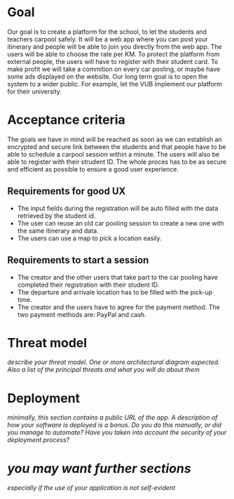 # Goal
Our goal is to create a platform for the school, to let the students and teachers carpool safely. 
It will be a web app where you can post your itinerary and people will be able to join you directly from the web app.
The users will be able to choose the rate per KM.
To protect the platform from external people, the users will have to register with their student card.
To make profit we will take a commition on every car pooling, or maybe have some ads displayed on the website.
Our long term goal is to open the system to a wider public. For example, let the VUB implement our platform for their university.

# Acceptance criteria
The goals we have in mind will be reached as soon as we can establish an encrypted and secure link between the students and that people have to be able to schedule a carpool session within a minute. The users will also be able to register with their strudent ID.
The whole proces has to be as secure and efficient as possible to ensure a good user experience.
## Requirements for good UX
- The input fields during the registration will be auto filled with the data retrieved by the student id.
- The user can reuse an old car pooling session to create a new one with the same itinerary and data.
- The users can use a map to pick a location easily.
## Requirements to start a session
- The creator and the other users that take part to the car pooling have completed their registration with their student ID.
- The departure and arrivale location has to be filled with the pick-up time.
- The creator and the users have to agree for the payment method. The two payment methods are: PayPal and cash.

# Threat model
*describe your threat model. One or more architectural diagram expected. Also a list of the principal threats and what you will do about them*
# Deployment
*minimally, this section contains a public URL of the app. A description of how your software is deployed is a bonus. Do you do this manually, or did you manage to automate? Have you taken into account the security of your deployment process?*
# *you may want further sections*
*especially if the use of your application is not self-evident*
